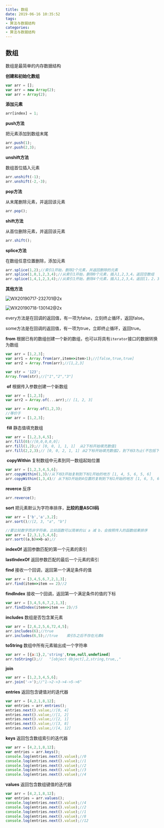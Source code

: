 ```yaml
---
title: 数组
date: 2019-06-16 10:35:52
tags: 
- 算法与数据结构
categories: 
- 算法与数据结构
---
```


## 数组

数组是最简单的内存数据结构



**创建和初始化数组**

```javascript
var arr = [];
var arr = new Array(2);
var arr = Array(2);
```

**添加元素**

```javascript
arr[index] = 1;
```

**push方法**

把元素添加到数组末尾

```javascript
arr.push(1);
arr.push(2,3);
```

**unshift方法**

数组首位插入元素

```javascript
arr.unshift(-1);
arr.unshift(-2,-3);
```

**pop方法**

从末尾删除元素，并返回该元素

```javascript
arr.pop();
```

**shift方法**

从首位删除元素，并返回该元素

```javascript
arr.shift();
```

**splice方法**

在数组任意位置删除，添加元素

```javascript
arr.splice(1,2);//索引1开始，删除2个元素，并返回删除的元素
arr.splice(1,0,1,2,3,4);//从索引1开始，删除0个元素，插入1,2,3,4。返回空数组
arr.splice(1,4,1,2,3,4);//从索引1开始，删除4个元素，插入1,2,3,4。返回[1，2，3，4]
```



**其他方法**

![WX20190717-232701@2x](http://www.qinhanwen.xyz/WX20190717-232701@2x.png)



![WX20190718-130142@2x](http://www.qinhanwen.xyz/WX20190718-130142@2x.png)

every方法是在回调的返回值，有一项为false，立刻终止循环，返回false。

some方法是在回调的返回值，有一项为true，立即终止循环，返回true。



**from** 		根据已有的数组创建一个新的数组，也可以将具有`iterator`接口的数据转换为数组

```javascript
var arr = [1,2,3];
var arr1 = Array.from(arr,item=>item>1);//[false,true,true]
var arr2 = Array.from(arr);//[1,2,3]

var str = '123';
Array.from(str);//["1","2","3"]
```

​	**of**			 根据传入参数创建一个新数组

```javascript
var arr = [1,2,3];
var arr2 = Array.of(...arr);// [1, 2, 3]

var arr = Array.of(1,2,3);
//等价于
var arr = [1,2,3];
```

​	**fill** 		静态值填充数组

```javascript
var arr = [1,2,3,4,5];
arr.fill(0)//[0,0,0,0,0];
arr.fill(1,2);// [0, 0, 1, 1, 1]  从2下标开始填充数值1
arr.fill(2,2,3);// [0, 0, 2, 1, 1] 从2下标开始填充数值2，到下标3为止(不包括下标3)
```

​	**copyWithin** 	复制数组中元素到同一数组起始位置

```javascript
var arr = [1,2,3,4,5,6];
arr.copyWithin(1,3)//从下标3开始复制到下标1开始的地方 [1, 4, 5, 6, 5, 6]
arr.copyWithin(1,3,4)// 从下标3开始到4位置的复制到下标1开始的地方 [1, 6, 5, 6, 5, 6]
```



**reverce**  	反序

```javascript
arr.reverce();
```



**sort**		把元素默认为字符串排序，**比较的是ASCII码**

```javascript
var arr = ['b','a',3,2];
arr.sort()//[2, 3, "a", "b"]

//要比较数字而非字符串，比较函数可以简单的以 a 减 b，会按照传入的函数结果排序
var arr = [2,3,1,5,4,6];
arr.sort((a,b)=>b-a);//
```



**indexOf** 	返回参数匹配的第一个元素的索引



**lastIndexOf** 	返回参数匹配的最后一个元素的索引



**find** 	接收一个回调，返回第一个满足条件的值

```javascript
var arr = [3,4,5,6,7,2,1,3];
arr.find(item=>item == 2)//2
```



**findIndex** 		接收一个回调，返回第一个满足条件的值的下标

```javascript
var arr = [3,4,5,6,7,2,1,3];
arr.findIndex(item=>item == 2)//5
```



**includes**		数组是否包含某元素

```javascript
var arr = [2,6,2,5,6,72,4,5];
arr.includes(6);//true
arr.includes(6,5);//true	索引5之后不存在元素6
```



**toString**		数组中所有元素输出成一个字符串

```javascript
var arr = [{a:1},2,'string',true,null,undefined]
arr.toString();//	"[object Object],2,string,true,,"
```



**join**		

```javascript
var arr = [1,2,3,4,5,6];
arr.join('->');//"1->2->3->4->5->6"
```



**entries**		返回包含键值对的迭代器

```javascript
var arr = [4,2,1,8,12];
var entries = arr.entries();
entries.next().value;//[0, 4]
entries.next().value;//[1, 2]
entries.next().value;//[2, 1]
entries.next().value;//[3, 8]
entries.next().value;//[4, 12]
```



**keys** 	返回包含数组索引的迭代器

```javascript
var arr = [4,2,1,8,12];
var entries = arr.keys();
console.log(entries.next().value);//0
console.log(entries.next().value);//1
console.log(entries.next().value);//2
console.log(entries.next().value);//3
console.log(entries.next().value);//4
```



**values**	返回包含数组键值的迭代器

```javascript
var arr = [4,2,1,8,12];
var entries = arr.values();
console.log(entries.next().value);//4
console.log(entries.next().value);//2
console.log(entries.next().value);//1
console.log(entries.next().value);//8
console.log(entries.next().value);//12
```

